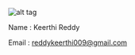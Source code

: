 ![alt tag](https://avatars0.githubusercontent.com/u/21432930?v=3&u=543f77964d006cd3b48b354ad378156a6c0f2b5e&s=140)

Name : Keerthi Reddy 

Email : reddykeerthi009@gmail.com

